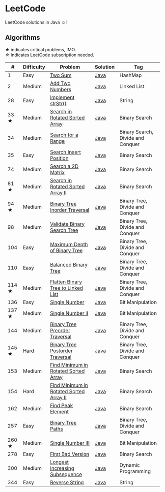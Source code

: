 # LeetCode

LeetCode solutions in Java ☺!

## Algorithms

★ indicates critical problems, IMO.  
☆ indicates LeetCode subscription needed.

|#|Difficulty|Problem|Solution|Tag| 
|-|----------|-------|--------|---|
|1|Easy|[Two Sum](https://leetcode.com/problems/two-sum/)|[Java](./problems/algorithms/TwoSum.java)|HashMap|
|2|Medium|[Add Two Numbers](https://leetcode.com/problems/add-two-numbers/)|[Java](./problems/algorithms/AddTwoNumbers.java)|Linked List|
|28|Easy|[Implement strStr()](https://leetcode.com/problems/implement-strstr/)|[Java](./problems/algorithms/ImplementStrStr.java)|String|
|33 ★|Medium|[Search in Rotated Sorted Array](https://leetcode.com/problems/search-in-rotated-sorted-array/)|[Java](./problems/algorithms/SearchInRotatedSortedArray.java)|Binary Search|
|34|Medium|[Search for a Range](https://leetcode.com/problems/search-for-a-range/)|[Java](./problems/algorithms/SearchForARange.java)|Binary Search, Divide and Conquer|
|35|Easy|[Search Insert Position](https://leetcode.com/problems/search-insert-position/)|[Java](./problems/algorithms/SearchInsertPosition.java)|Binary Search|
|74|Medium|[Search a 2D Matrix](https://leetcode.com/problems/search-a-2d-matrix/)|[Java](./problems/algorithms/SearchA2DMatrix.java)|Binary Search|
|81 ★|Medium|[Search in Rotated Sorted Array II](https://leetcode.com/problems/search-in-rotated-sorted-array-ii/)|[Java](./problems/algorithms/SearchInRotatedSortedArrayII.java)|Binary Search|
|94 ★|Medium|[Binary Tree Inorder Traversal](https://leetcode.com/problems/binary-tree-inorder-traversal/)|[Java](./problems/algorithms/BinaryTreeInorderTraversal.java)|Binary Tree, Divide and Conquer|
|98|Medium|[Validate Binary Search Tree](https://leetcode.com/problems/validate-binary-search-tree/)|[Java](./problems/algorithms/ValidateBinarySearchTree.java)|Binary Tree, Divide and Conquer|
|104|Easy|[Maximum Depth of Binary Tree](https://leetcode.com/problems/maximum-depth-of-binary-tree/)|[Java](./problems/algorithms/MaximumDepthOfBinaryTree.java)|Binary Tree, Divide and Conquer|
|110|Easy|[Balanced Binary Tree](https://leetcode.com/problems/balanced-binary-tree/)|[Java](./problems/algorithms/BalancedBinaryTree.java)|Binary Tree, Divide and Conquer|
|114 ★|Medium|[Flatten Binary Tree to Linked List](https://leetcode.com/problems/flatten-binary-tree-to-linked-list/)|[Java](./problems/algorithms/FlattenBinaryTreeToLinkedList.java)|Binary Tree, Divide and Conquer|
|136|Easy|[Single Number](https://leetcode.com/problems/single-number/)|[Java](./problems/algorithms/SingleNumber.java)|Bit Manipulation|
|137 ★|Medium|[Single Number II](https://leetcode.com/problems/single-number-ii/)|[Java](./problems/algorithms/SingleNumberII.java)|Bit Manipulation|
|144|Medium|[Binary Tree Preorder Traversal](https://leetcode.com/problems/binary-tree-preorder-traversal/)|[Java](./problems/algorithms/BinaryTreePreorderTraversal.java)|Binary Tree, Divide and Conquer|
|145 ★|Hard|[Binary Tree Postorder Traversal](https://leetcode.com/problems/binary-tree-postorder-traversal/)|[Java](./problems/algorithms/BinaryTreePostorderTraversal.java)|Binary Tree, Divide and Conquer|
|153|Medium|[Find Minimum in Rotated Sorted Array](https://leetcode.com/problems/find-minimum-in-rotated-sorted-array/)|[Java](./problems/algorithms/FindMinimumInRotatedSortedArray.java)|Binary Search|
|154|Hard|[Find Minimum in Rotated Sorted Array II](https://leetcode.com/problems/find-minimum-in-rotated-sorted-array-ii/)|[Java](./problems/algorithms/FindMinimumInRotatedSortedArrayII.java)|Binary Search|
|162|Medium|[Find Peak Element](https://leetcode.com/problems/find-peak-element/)|[Java](./problems/algorithms/FindPeakElement.java)|Binary Search|
|257|Easy|[Binary Tree Paths](https://leetcode.com/problems/binary-tree-paths/)|[Java](./problems/algorithms/BinaryTreePaths.java)|Binary Tree, Divide and Conquer|
|260 ★|Medium|[Single Number III](https://leetcode.com/problems/single-number-iii/)|[Java](./problems/algorithms/SingleNumberIII.java)|Bit Manipulation|
|278|Easy|[First Bad Version](https://leetcode.com/problems/first-bad-version/)|[Java](./problems/algorithms/FirstBadVersion.java)|Binary Search|
|300|Medium|[Longest Increasing Subsequence](https://leetcode.com/problems/longest-increasing-subsequence/)|[Java](./problems/algorithms/LongestIncreasingSubsequence.java)|Dynamic Programming|
|344|Easy|[Reverse String](https://leetcode.com/problems/reverse-string/)|[Java](./problems/algorithms/ReverseString.java)|String|
